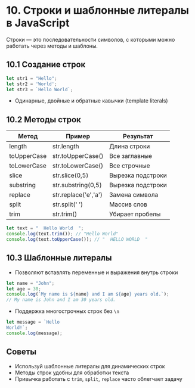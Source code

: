 # 10. Строки и шаблонные литералы в JavaScript

Строки — это последовательности символов, с которыми можно работать через методы и шаблоны.

## 10.1 Создание строк

```javascript
let str1 = "Hello";
let str2 = 'World';
let str3 = `Hello World`;
```

* Одинарные, двойные и обратные кавычки (template literals)

## 10.2 Методы строк

| Метод       | Пример               | Результат         |
| ----------- | -------------------- | ----------------- |
| length      | str.length           | Длина строки      |
| toUpperCase | str.toUpperCase()    | Все заглавные     |
| toLowerCase | str.toLowerCase()    | Все строчные      |
| slice       | str.slice(0,5)       | Вырезка подстроки |
| substring   | str.substring(0,5)   | Вырезка подстроки |
| replace     | str.replace('e','a') | Замена символа    |
| split       | str.split(' ')       | Массив слов       |
| trim        | str.trim()           | Убирает пробелы   |

```javascript
let text = "  Hello World  ";
console.log(text.trim()); // "Hello World"
console.log(text.toUpperCase()); // "  HELLO WORLD  "
```

## 10.3 Шаблонные литералы

* Позволяют вставлять переменные и выражения внутрь строки

```javascript
let name = "John";
let age = 30;
console.log(`My name is ${name} and I am ${age} years old.`);
// My name is John and I am 30 years old.
```

* Поддержка многострочных строк без `\n`

```javascript
let message = `Hello
World!`;
console.log(message);
```

## Советы

* Используй шаблонные литералы для динамических строк
* Методы строк удобны для обработки текста
* Привычка работать с `trim`, `split`, `replace` часто облегчает задачу
